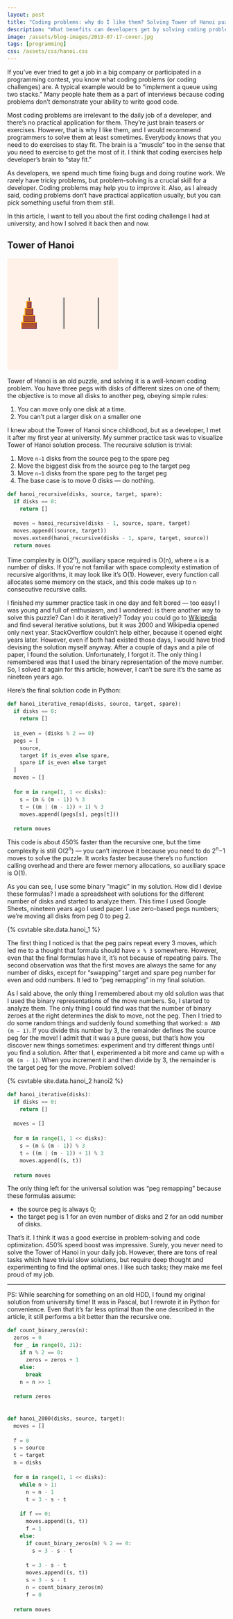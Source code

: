 ```yaml
---
layout: post
title: "Coding problems: why do I like them? Solving Tower of Hanoi puzzle"
description: "What benefits can developers get by solving coding problems? An example of solving a classic puzzle – Tower of Hanoi."
image: /assets/blog-images/2019-07-17-cover.jpg
tags: [programming]
css: /assets/css/hanoi.css
---
```


If you’ve ever tried to get a job in a big company or participated in a programming contest, you know what coding problems (or coding challenges) are. A typical example would be to “implement a queue using two stacks.” Many people hate them as a part of interviews because coding problems don’t demonstrate your ability to write good code.

Most coding problems are irrelevant to the daily job of a developer, and there’s no practical application for them. They’re just brain teasers or exercises. However, that is why I like them, and I would recommend programmers to solve them at least sometimes. Everybody knows that you need to do exercises to stay fit. The brain is a “muscle” too in the sense that you need to exercise to get the most of it. I think that coding exercises help developer’s brain to “stay fit.”

As developers, we spend much time fixing bugs and doing routine work. We rarely have tricky problems, but problem-solving is a crucial skill for a developer. Coding problems may help you to improve it. Also, as I already said, coding problems don’t have practical application usually, but you can pick something useful from them still.

In this article, I want to tell you about the first coding challenge I had at university, and how I solved it back then and now.

## Tower of Hanoi

<div class="centered"><img src="/assets/blog-images/2019-07-17-hanoi.gif"></div>

Tower of Hanoi is an old puzzle, and solving it is a well-known coding problem. You have three pegs with disks of different sizes on one of them; the objective is to move all disks to another peg, obeying simple rules:

1. You can move only one disk at a time.
2. You can’t put a larger disk on a smaller one

I knew about the Tower of Hanoi since childhood, but as a developer, I met it after my first year at university. My summer practice task was to visualize Tower of Hanoi solution process. The recursive solution is trivial:

1. Move `n−1` disks from the source peg to the spare peg
2. Move the biggest disk from the source peg to the target peg
3. Move `n−1` disks from the spare peg to the target peg
4. The base case is to move 0 disks — do nothing.

```python
def hanoi_recursive(disks, source, target, spare):
  if disks == 0:
    return []

  moves = hanoi_recursive(disks - 1, source, spare, target)
  moves.append((source, target))
  moves.extend(hanoi_recursive(disks - 1, spare, target, source))
  return moves
```

Time complexity is O(2<sup>n</sup>), auxiliary space required is O(n), where `n` is a number of disks. If you're not familiar with space complexity estimation of recursive algorithms, it may look like it’s O(1). However, every function call allocates some memory on the stack, and this code makes up to `n` consecutive recursive calls.

I finished my summer practice task in one day and felt bored — too easy! I was young and full of enthusiasm, and I wondered: is there another way to solve this puzzle? Can I do it iteratively? Today you could go to [Wikipedia](https://en.wikipedia.org/wiki/Tower_of_Hanoi) and find several iterative solutions, but it was 2000 and Wikipedia opened only next year. StackOverflow couldn’t help either, because it opened eight years later. However, even if both had existed those days, I would have tried devising the solution myself anyway. After a couple of days and a pile of paper, I found the solution. Unfortunately, I forgot it. The only thing I remembered was that I used the binary representation of the move number. So, I solved it again for this article; however, I can’t be sure it’s the same as nineteen years ago.

Here’s the final solution code in Python:

```python
def hanoi_iterative_remap(disks, source, target, spare):
  if disks == 0:
    return []

  is_even = (disks % 2 == 0)
  pegs = [
    source,
    target if is_even else spare,
    spare if is_even else target
  ]
  moves = []

  for m in range(1, 1 << disks):
    s = (m & (m - 1)) % 3
    t = ((m | (m - 1)) + 1) % 3
    moves.append((pegs[s], pegs[t]))

  return moves
```

This code is about 450% faster than the recursive one, but the time complexity is still O(2<sup>n</sup>) — you can’t improve it because you need to do 2<sup>n</sup>−1 moves to solve the puzzle. It works faster because there’s no function calling overhead and there are fewer memory allocations, so auxiliary space is O(1).

As you can see, I use some binary “magic” in my solution. How did I devise these formulas? I made a spreadsheet with solutions for the different number of disks and started to analyze them. This time I used Google Sheets, nineteen years ago I used paper. I use zero-based pegs numbers; we’re moving all disks from peg 0 to peg 2.

{% csvtable site.data.hanoi_1 %}

The first thing I noticed is that the peg pairs repeat every 3 moves, which led me to a thought that formula should have `x % 3` somewhere. However, even that the final formulas have it, it’s not because of repeating pairs. The second observation was that the first moves are always the same for any number of disks, except for “swapping” target and spare peg number for even and odd numbers. It led to “peg remapping” in my final solution.

As I said above, the only thing I remembered about my old solution was that I used the binary representations of the move numbers. So, I started to analyze them. The only thing I could find was that the number of binary zeroes at the right determines the disk to move, not the peg. Then I tried to do some random things and suddenly found something that worked: `m AND (m − 1)`. If you divide this number by 3, the remainder defines the source peg for the move! I admit that it was a pure guess, but that’s how you discover new things sometimes: experiment and try different things until you find a solution. After that I, experimented a bit more and came up with `m OR (m - 1)`. When you increment it and then divide by 3, the remainder is the target peg for the move. Problem solved!

{% csvtable site.data.hanoi_2 hanoi2 %}

```python
def hanoi_iterative(disks):
  if disks == 0:
    return []

  moves = []

  for m in range(1, 1 << disks):
    s = (m & (m - 1)) % 3
    t = ((m | (m - 1)) + 1) % 3
    moves.append((s, t))

  return moves
```

The only thing left for the universal solution was “peg remapping” because these formulas assume:

- the source peg is always 0;
- the target peg is 1 for an even number of disks and 2 for an odd number of disks.

That’s it. I think it was a good exercise in problem-solving and code optimization. 450% speed boost was impressive. Surely, you never need to solve the Tower of Hanoi in your daily job. However, there are tons of real tasks which have trivial slow solutions, but require deep thought and experimenting to find the optimal ones. I like such tasks; they make me feel proud of my job.

----

PS: While searching for something on an old HDD, I found my original solution from university time! It was in Pascal, but I rewrote it in Python for convenience. Even that it’s far less optimal than the one described in the article, it still performs a bit better than the recursive one.

```python
def count_binary_zeros(n):
  zeros = 0
  for _ in range(0, 31):
    if n % 2 == 0:
      zeros = zeros + 1
    else:
      break
    n = n >> 1

  return zeros


def hanoi_2000(disks, source, target):
  moves = []

  f = 0
  s = source
  t = target
  n = disks

  for m in range(1, 1 << disks):
    while n > 1:
      n = n - 1
      t = 3 - s - t

    if f == 0:
      moves.append((s, t))
      f = 1
    else:
      if count_binary_zeros(m) % 2 == 0:
        s = 3 - s - t

      t = 3 - s - t
      moves.append((s, t))
      s = 3 - s - t
      n = count_binary_zeros(m)
      f = 0

  return moves
```

